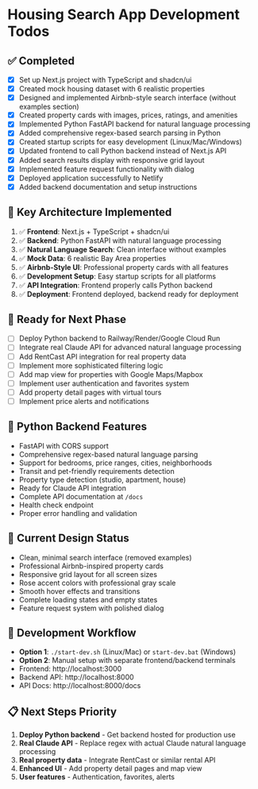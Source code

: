 # Housing Search App Development Todos

## ✅ Completed
- [x] Set up Next.js project with TypeScript and shadcn/ui
- [x] Created mock housing dataset with 6 realistic properties
- [x] Designed and implemented Airbnb-style search interface (without examples section)
- [x] Created property cards with images, prices, ratings, and amenities
- [x] Implemented Python FastAPI backend for natural language processing
- [x] Added comprehensive regex-based search parsing in Python
- [x] Created startup scripts for easy development (Linux/Mac/Windows)
- [x] Updated frontend to call Python backend instead of Next.js API
- [x] Added search results display with responsive grid layout
- [x] Implemented feature request functionality with dialog
- [x] Deployed application successfully to Netlify
- [x] Added backend documentation and setup instructions

## 🎯 Key Architecture Implemented
1. ✅ **Frontend**: Next.js + TypeScript + shadcn/ui
2. ✅ **Backend**: Python FastAPI with natural language processing
3. ✅ **Natural Language Search**: Clean interface without examples
4. ✅ **Mock Data**: 6 realistic Bay Area properties
5. ✅ **Airbnb-Style UI**: Professional property cards with all features
6. ✅ **Development Setup**: Easy startup scripts for all platforms
7. ✅ **API Integration**: Frontend properly calls Python backend
8. ✅ **Deployment**: Frontend deployed, backend ready for deployment

## 🔄 Ready for Next Phase
- [ ] Deploy Python backend to Railway/Render/Google Cloud Run
- [ ] Integrate real Claude API for advanced natural language processing
- [ ] Add RentCast API integration for real property data
- [ ] Implement more sophisticated filtering logic
- [ ] Add map view for properties with Google Maps/Mapbox
- [ ] Implement user authentication and favorites system
- [ ] Add property detail pages with virtual tours
- [ ] Implement price alerts and notifications

## 🐍 Python Backend Features
- FastAPI with CORS support
- Comprehensive regex-based natural language parsing
- Support for bedrooms, price ranges, cities, neighborhoods
- Transit and pet-friendly requirements detection
- Property type detection (studio, apartment, house)
- Ready for Claude API integration
- Complete API documentation at `/docs`
- Health check endpoint
- Proper error handling and validation

## 🎨 Current Design Status
- Clean, minimal search interface (removed examples)
- Professional Airbnb-inspired property cards
- Responsive grid layout for all screen sizes
- Rose accent colors with professional gray scale
- Smooth hover effects and transitions
- Complete loading states and empty states
- Feature request system with polished dialog

## 🚀 Development Workflow
- **Option 1**: `./start-dev.sh` (Linux/Mac) or `start-dev.bat` (Windows)
- **Option 2**: Manual setup with separate frontend/backend terminals
- Frontend: http://localhost:3000
- Backend API: http://localhost:8000
- API Docs: http://localhost:8000/docs

## 📋 Next Steps Priority
1. **Deploy Python backend** - Get backend hosted for production use
2. **Real Claude API** - Replace regex with actual Claude natural language processing
3. **Real property data** - Integrate RentCast or similar rental API
4. **Enhanced UI** - Add property detail pages and map view
5. **User features** - Authentication, favorites, alerts
